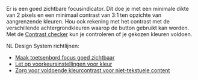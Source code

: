 <!-- @license CC0-1.0 -->

Er is een goed zichtbare focusindicator. Dit doe je met een minimale dikte van 2 pixels en een minimaal contrast van 3:1 ten opzichte van aangrenzende kleuren. Hou ook rekening met het contrast met de verschillende achtergrondkleuren waarop de button gebruikt kan worden. Met de [Contrast checker](/contrast/) kun je controleren of je gekozen kleuren voldoen.

NL Design System richtlijnen:

- [Maak toetsenbord focus goed zichtbaar](/richtlijnen/formulieren/visueel-ontwerp/focus-goed-zichtbaar/)
- [Let op voorkeursinstellingen voor kleur](/richtlijnen/stijl/kleuren/voorkeuren)
- [Zorg voor voldoende kleurcontrast voor niet-tekstuele content](/richtlijnen/stijl/typografie/voorkeur)
